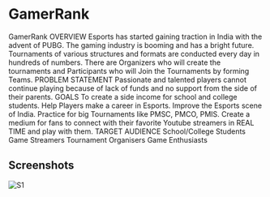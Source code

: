 # GamerRank

GamerRank
OVERVIEW
Esports has started gaining traction in India with the advent of PUBG. The gaming industry is booming and has a bright future. Tournaments of various structures and formats are conducted every day in hundreds of numbers. There are Organizers who will create the tournaments and Participants who will Join the Tournaments by forming Teams.
PROBLEM STATEMENT
Passionate and talented players cannot continue playing because of lack of funds and no support from the side of their parents.
GOALS
To create a side income for school and college students.
Help Players make a career in Esports.
Improve the Esports scene of India.
Practice for big Tournaments like PMSC, PMCO, PMIS.
Create a medium for fans to connect with their favorite Youtube streamers in REAL TIME and play with them.
TARGET AUDIENCE
School/College Students
Game Streamers
Tournament Organisers
Game Enthusiasts



## Screenshots

![S1](https://i.imgur.com/orMELIY.png)
